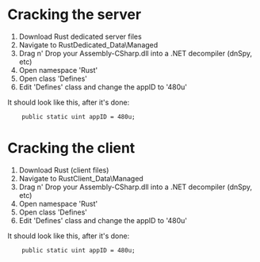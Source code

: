 # Cracking the server
1. Download Rust dedicated server files
2. Navigate to RustDedicated_Data\Managed
3. Drag n' Drop your Assembly-CSharp.dll into a .NET decompiler (dnSpy, etc)
4. Open namespace 'Rust'
5. Open class 'Defines'
6. Edit 'Defines' class and change the appID to '480u'

It should look like this, after it's done:

		public static uint appID = 480u;
    
    
    
    
    
# Cracking the client

1. Download Rust (client files)
2. Navigate to RustClient_Data\Managed
3. Drag n' Drop your Assembly-CSharp.dll into a .NET decompiler (dnSpy, etc)
4. Open namespace 'Rust'
5. Open class 'Defines'
6. Edit 'Defines' class and change the appID to '480u'

It should look like this, after it's done:

		public static uint appID = 480u;
